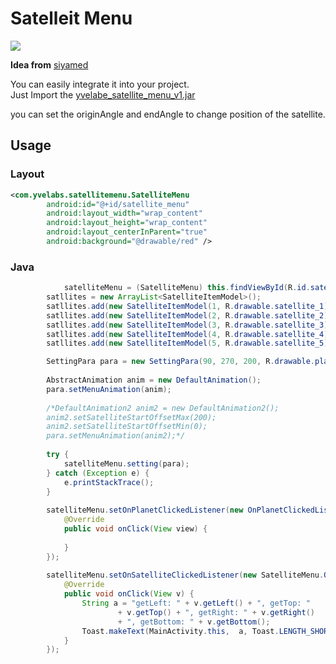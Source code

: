 # Satelleit Menu #

![](https://github.com/yvelabs/satellite_menu/blob/master/satellite_0.jpg?raw=true)


**Idea from** [siyamed](https://github.com/siyamed/android-satellite-menu "siyamed")

You can easily integrate it into your project. <br>
Just Import the [yvelabe_satellite_menu_v1.jar](https://github.com/yvelabs/satellite_menu/blob/master/yvelabe_satellite_menu_v1.jar "yvelabe_satellite_menu_v1.jar")

you can set the originAngle and endAngle to change position of the satellite.

## Usage ##

### Layout

```xml
<com.yvelabs.satellitemenu.SatelliteMenu
        android:id="@+id/satellite_menu"
        android:layout_width="wrap_content"
        android:layout_height="wrap_content"
        android:layout_centerInParent="true"
        android:background="@drawable/red" />

```

### Java

``` java
        	satelliteMenu = (SatelliteMenu) this.findViewById(R.id.satellite_menu);
		satllites = new ArrayList<SatelliteItemModel>();
		satllites.add(new SatelliteItemModel(1, R.drawable.satellite_1));
		satllites.add(new SatelliteItemModel(2, R.drawable.satellite_2));
		satllites.add(new SatelliteItemModel(3, R.drawable.satellite_3));
		satllites.add(new SatelliteItemModel(4, R.drawable.satellite_4));
		satllites.add(new SatelliteItemModel(5, R.drawable.satellite_5));

		SettingPara para = new SettingPara(90, 270, 200, R.drawable.planet_menu, satllites);
		
		AbstractAnimation anim = new DefaultAnimation();
		para.setMenuAnimation(anim);
		
		/*DefaultAnimation2 anim2 = new DefaultAnimation2();
		anim2.setSatelliteStartOffsetMax(200);
		anim2.setSatelliteStartOffsetMin(0);
		para.setMenuAnimation(anim2);*/
		
		try {
			satelliteMenu.setting(para);
		} catch (Exception e) {
			e.printStackTrace();
		}
		
		satelliteMenu.setOnPlanetClickedListener(new OnPlanetClickedListener() {
			@Override
			public void onClick(View view) {
				
			}
		});
		
		satelliteMenu.setOnSatelliteClickedListener(new SatelliteMenu.OnSatelliteClickedListener() {
			@Override
			public void onClick(View v) {
				String a = "getLeft: " + v.getLeft() + ", getTop: "
						+ v.getTop() + ", getRight: " + v.getRight()
						+ ", getBottom: " + v.getBottom();
				Toast.makeText(MainActivity.this,  a, Toast.LENGTH_SHORT ).show();
			}
		});

```
